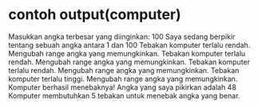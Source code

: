 
# contoh output(computer)
Masukkan angka terbesar yang diinginkan: 100
Saya sedang berpikir tentang sebuah angka antara 1 dan 100
Tebakan komputer terlalu rendah. Mengubah range angka yang memungkinkan.
Tebakan komputer terlalu rendah. Mengubah range angka yang memungkinkan.
Tebakan komputer terlalu rendah. Mengubah range angka yang memungkinkan.
Tebakan komputer terlalu tinggi. Mengubah range angka yang memungkinkan.
Komputer berhasil menebaknya! Angka yang saya pikirkan adalah 48
Komputer membutuhkan 5 tebakan untuk menebak angka yang benar.
